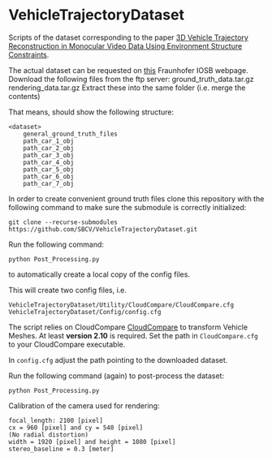 # VehicleTrajectoryDataset

Scripts of the dataset corresponding to the paper [3D Vehicle Trajectory Reconstruction in Monocular Video Data Using Environment Structure Constraints](http://openaccess.thecvf.com/content_ECCV_2018/html/Sebastian_Bullinger_3D_Vehicle_Trajectory_ECCV_2018_paper.html).

The actual dataset can be requested on [this](http://s.fhg.de/trajectory) Fraunhofer IOSB webpage.
Download the following files from the ftp server:
		ground_truth_data.tar.gz 
		rendering_data.tar.gz
	Extract these into the same folder <dataset> (i.e. merge the contents)

That means, <dataset> should show the following structure:
	
	<dataset>
		general_ground_truth_files
		path_car_1_obj
		path_car_2_obj
		path_car_3_obj
		path_car_4_obj
		path_car_5_obj
		path_car_6_obj
		path_car_7_obj

In order to create convenient ground truth files clone this repository with the following command to make sure the submodule is correctly initialized:
```
git clone --recurse-submodules https://github.com/SBCV/VehicleTrajectoryDataset.git
```

Run the following command:
```
python Post_Processing.py
```
to automatically create a local copy of the config files.

This will create two config files, i.e. 

	VehicleTrajectoryDataset/Utility/CloudCompare/CloudCompare.cfg
	VehicleTrajectoryDataset/Config/config.cfg

The script relies on CloudCompare [CloudCompare](https://www.danielgm.net/cc/) to transform Vehicle Meshes. At least **version 2.10** is required. Set the path in ```CloudCompare.cfg``` to your CloudCompare executable. 

In ```config.cfg``` adjust the path pointing to the downloaded dataset.

Run the following command (again) to post-process the dataset:
```
python Post_Processing.py
```

Calibration of the camera used for rendering:

	focal_length: 2100 [pixel]
	cx = 960 [pixel] and cy = 540 [pixel] 
	(No radial distortion)
	width = 1920 [pixel] and height = 1080 [pixel]
	stereo_baseline = 0.3 [meter]
